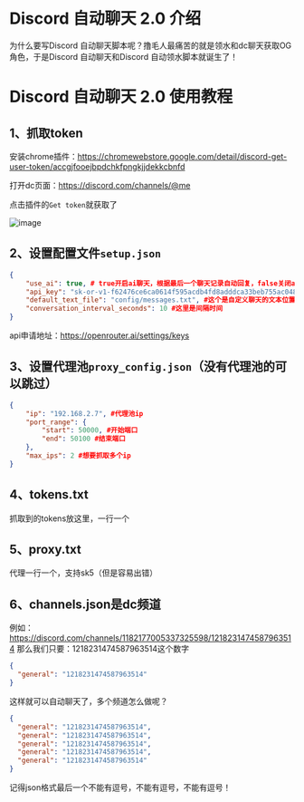 # Discord 自动聊天 2.0 介绍
为什么要写Discord 自动聊天脚本呢？撸毛人最痛苦的就是领水和dc聊天获取OG角色，于是Discord 自动聊天和Discord 自动领水脚本就诞生了！

# Discord 自动聊天 2.0 使用教程
## 1、抓取token
安装chrome插件：https://chromewebstore.google.com/detail/discord-get-user-token/accgjfooejbpdchkfpngkjjdekkcbnfd

打开dc页面：https://discord.com/channels/@me

点击插件的``Get token``就获取了

![image](https://github.com/user-attachments/assets/25f49dfc-80c9-4bf8-847c-0648dd81d3d3)

## 2、设置配置文件``setup.json``
```json
{
    "use_ai": true, # true开启ai聊天，根据最后一个聊天记录自动回复，false关闭ai聊天，启用messages.txt，通常拿来自动领水用
    "api_key": "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", # 这个是ai的key，dandan这里使用的是免费的。
    "default_text_file": "config/messages.txt", #这个是自定义聊天的文本位置
    "conversation_interval_seconds": 10 #这里是间隔时间
}
```
api申请地址：https://openrouter.ai/settings/keys

## 3、设置代理池``proxy_config.json``（没有代理池的可以跳过）
```json
{
    "ip": "192.168.2.7", #代理池ip
    "port_range": {
        "start": 50000, #开始端口
        "end": 50100 #结束端口
    },
    "max_ips": 2 #想要抓取多个ip
}
```

## 4、tokens.txt
抓取到的tokens放这里，一行一个

## 5、proxy.txt 
代理一行一个，支持sk5（但是容易出错）

## 6、channels.json是dc频道
例如：https://discord.com/channels/1182177005337325598/1218231474587963514
那么我们只要：1218231474587963514这个数字
```json
{
  "general": "1218231474587963514"
}
```
这样就可以自动聊天了，多个频道怎么做呢？
```json
{
  "general": "1218231474587963514",
  "general": "1218231474587963514",
  "general": "1218231474587963514",
  "general": "1218231474587963514",
  "general": "1218231474587963514"
}
```
记得json格式最后一个不能有逗号，不能有逗号，不能有逗号！


